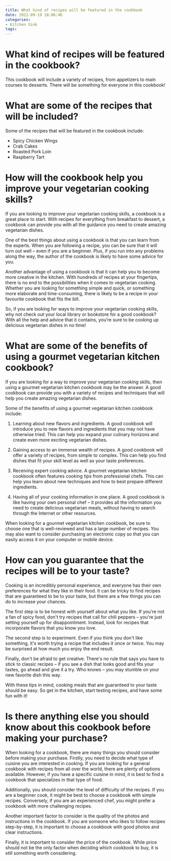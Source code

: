 ```yaml
---
title: What kind of recipes will be featured in the cookbook 
date: 2022-09-19 18:06:46
categories:
- Kitchen Sink
tags:
---
```



#  What kind of recipes will be featured in the cookbook? 

This cookbook will include a variety of recipes, from appetizers to main courses to desserts. There will be something for everyone in this cookbook!

# What are some of the recipes that will be included? 

Some of the recipes that will be featured in the cookbook include: 
- Spicy Chicken Wings
- Crab Cakes
- Roasted Pork Loin
- Raspberry Tart

#  How will the cookbook help you improve your vegetarian cooking skills? 

If you are looking to improve your vegetarian cooking skills, a cookbook is a great place to start. With recipes for everything from breakfast to dessert, a cookbook can provide you with all the guidance you need to create amazing vegetarian dishes.

One of the best things about using a cookbook is that you can learn from the experts. When you are following a recipe, you can be sure that it will turn out well – even if you are a beginner. Plus, if you run into any problems along the way, the author of the cookbook is likely to have some advice for you.

Another advantage of using a cookbook is that it can help you to become more creative in the kitchen. With hundreds of recipes at your fingertips, there is no end to the possibilities when it comes to vegetarian cooking. Whether you are looking for something simple and quick, or something more elaborate and time-consuming, there is likely to be a recipe in your favourite cookbook that fits the bill.

So, if you are looking for ways to improve your vegetarian cooking skills, why not check out your local library or bookstore for a good cookbook? With all the help and advice that it contains, you’re sure to be cooking up delicious vegetarian dishes in no time!

#  What are some of the benefits of using a gourmet vegetarian kitchen cookbook? 

If you are looking for a way to improve your vegetarian cooking skills, then using a gourmet vegetarian kitchen cookbook may be the answer. A good cookbook can provide you with a variety of recipes and techniques that will help you create amazing vegetarian dishes.

Some of the benefits of using a gourmet vegetarian kitchen cookbook include: 

1. Learning about new flavors and ingredients. A good cookbook will introduce you to new flavors and ingredients that you may not have otherwise tried. This can help you expand your culinary horizons and create even more exciting vegetarian dishes.

2. Gaining access to an immense wealth of recipes. A good cookbook will offer a variety of recipes, from simple to complex. This can help you find dishes that fit your skill level as well as your taste preferences.

3. Receiving expert cooking advice. A gourmet vegetarian kitchen cookbook often features cooking tips from professional chefs. This can help you learn about new techniques and how to best prepare different ingredients.

4. Having all of your cooking information in one place. A good cookbook is like having your own personal chef – it provides all the information you need to create delicious vegetarian meals, without having to search through the Internet or other resources.

When looking for a gourmet vegetarian kitchen cookbook, be sure to choose one that is well-reviewed and has a large number of recipes. You may also want to consider purchasing an electronic copy so that you can easily access it on your computer or mobile device.

#  How can you guarantee that the recipes will be to your taste? 

Cooking is an incredibly personal experience, and everyone has their own preferences for what they like in their food. It can be tricky to find recipes that are guaranteed to be to your taste, but there are a few things you can do to increase your chances.

The first step is to be honest with yourself about what you like. If you're not a fan of spicy food, don't try recipes that call for chili peppers – you're just setting yourself up for disappointment. Instead, look for recipes that incorporate flavors that you know you love.

The second step is to experiment. Even if you think you don't like something, it's worth trying a recipe that includes it once or twice. You may be surprised at how much you enjoy the end result.

Finally, don't be afraid to get creative. There's no rule that says you have to stick to classic recipes – if you see a dish that looks good and fits your tastes, go ahead and give it a try. Who knows – you may stumble on your new favorite dish this way.

With these tips in mind, cooking meals that are guaranteed to your taste should be easy. So get in the kitchen, start testing recipes, and have some fun with it!

#  Is there anything else you should know about this cookbook before making your purchase?

When looking for a cookbook, there are many things you should consider before making your purchase. Firstly, you need to decide what type of cuisine you are interested in cooking. If you are looking for a general cookbook with recipes from all over the world, there are plenty of options available. However, if you have a specific cuisine in mind, it is best to find a cookbook that specializes in that type of food.

Additionally, you should consider the level of difficulty of the recipes. If you are a beginner cook, it might be best to choose a cookbook with simple recipes. Conversely, if you are an experienced chef, you might prefer a cookbook with more challenging recipes.

Another important factor to consider is the quality of the photos and instructions in the cookbook. If you are someone who likes to follow recipes step-by-step, it is important to choose a cookbook with good photos and clear instructions.

Finally, it is important to consider the price of the cookbook. While price should not be the only factor when deciding which cookbook to buy, it is still something worth considering.